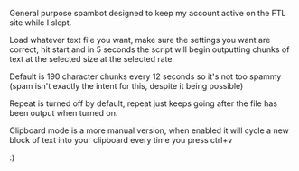 General purpose spambot designed to keep my account active on the FTL site while I slept.

Load whatever text file you want, make sure the settings you want are correct, hit start and in 5 seconds the script will begin outputting chunks of text at the selected size at the selected rate

Default is 190 character chunks every 12 seconds so it's not too spammy (spam isn't exactly the intent for this, despite it being possible)

Repeat is turned off by default, repeat just keeps going after the file has been output when turned on.

Clipboard mode is a more manual version, when enabled it will cycle a new block of text into your clipboard every time you press ctrl+v

:)
